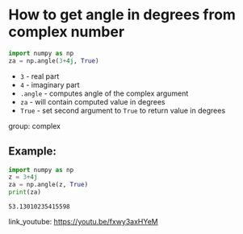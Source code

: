 # How to get angle in degrees from complex number

```python
import numpy as np
za = np.angle(3+4j, True)
```

- `3` - real part
- `4` - imaginary part
- `.angle` - computes angle of the complex argument
- `za` - will contain computed value in degrees
- `True` - set second argument to `True` to return value in degrees

group: complex

## Example: 
```python
import numpy as np
z = 3+4j
za = np.angle(z, True)
print(za)
```
```
53.13010235415598

```

link_youtube: https://youtu.be/fxwy3axHYeM
